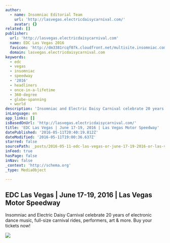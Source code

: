 ```yaml
---
author:
  - name: Insomniac Editorial Team
    url: 'http://lasvegas.electricdaisycarnival.com/'
    avatar: {}
related: []
publisher:
  url: 'http://lasvegas.electricdaisycarnival.com'
  name: EDC Las Vegas 2016
  favicon: 'http://dm3381rcqf07k.cloudfront.net/multisite.insomniac.com/wp-content/uploads/sites/3/2015/07/Insomniac_logo_favicon.png'
  domain: lasvegas.electricdaisycarnival.com
keywords:
  - edc
  - vegas
  - insomniac
  - speedway
  - '2016'
  - headliners
  - once-in-a-lifetime
  - 360-degree
  - globe-spanning
  - world
description: 'Insomniac and Electric Daisy Carnival celebrate 20 years of electronic dance music, full-size carnival rides, performers, art & more. Buy your tickets now!'
inLanguage: en
app_links: []
isBasedOnUrl: 'http://lasvegas.electricdaisycarnival.com/'
title: 'EDC Las Vegas | June 17-19, 2016 | Las Vegas Motor Speedway'
datePublished: '2016-05-11T20:40:19.812Z'
dateModified: '2016-05-11T19:00:36.637Z'
starred: false
sourcePath: _posts/2016-05-11-edc-las-vegas-or-june-17-19-2016-or-las-vegas-motor-speedway.md
inFeed: true
hasPage: false
inNav: false
_context: 'http://schema.org'
_type: MediaObject

---
```

<article style=""><h1>EDC Las Vegas | June 17-19, 2016 | Las Vegas Motor Speedway</h1><p>Insomniac and Electric Daisy Carnival celebrate 20 years of electronic dance music, full-size carnival rides, performers, art &amp; more. Buy your tickets now!</p><img src="http://dm3381rcqf07k.cloudfront.net/multisite.insomniac.com/wp-content/uploads/sites/4/2016/04/edc_las_vegas_2016_misc_official_trailer_thumbnail_insomniac_news_700x430_r03v01.jpg" /></article>
